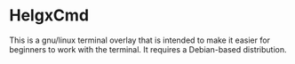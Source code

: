 # HelgxCmd
This is a gnu/linux terminal overlay that is intended to make it easier for beginners to work with the terminal. It requires a Debian-based distribution.
